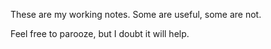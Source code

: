 These are my working notes. Some are useful, some are not.

Feel free to parooze, but I doubt it will help.
